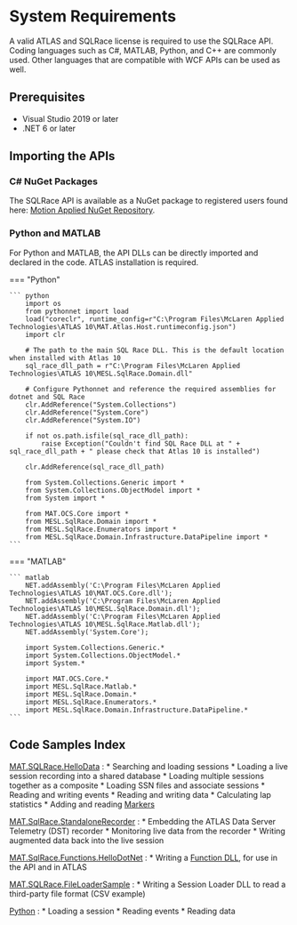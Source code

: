 # System Requirements

A valid ATLAS and SQLRace license is required to use the SQLRace API. Coding languages such as C#, MATLAB, Python, and C++ are commonly used. Other languages that are compatible with WCF APIs can be used as well.

## Prerequisites

* Visual Studio 2019 or later
* .NET 6 or later

## Importing the APIs
### C# NuGet Packages
The SQLRace API is available as a NuGet package to registered users found here: [Motion Applied NuGet Repository](https://github.com/mat-docs/packages).

### Python and MATLAB
For Python and MATLAB, the API DLLs can be directly imported and declared in the code. ATLAS installation is required.

=== "Python"

    ``` python
        import os
        from pythonnet import load
        load("coreclr", runtime_config=r"C:\Program Files\McLaren Applied Technologies\ATLAS 10\MAT.Atlas.Host.runtimeconfig.json")
        import clr

        # The path to the main SQL Race DLL. This is the default location when installed with Atlas 10
        sql_race_dll_path = r"C:\Program Files\McLaren Applied Technologies\ATLAS 10\MESL.SqlRace.Domain.dll"

        # Configure Pythonnet and reference the required assemblies for dotnet and SQL Race
        clr.AddReference("System.Collections")
        clr.AddReference("System.Core")
        clr.AddReference("System.IO")

        if not os.path.isfile(sql_race_dll_path):
            raise Exception("Couldn't find SQL Race DLL at " + sql_race_dll_path + " please check that Atlas 10 is installed")

        clr.AddReference(sql_race_dll_path)

        from System.Collections.Generic import *
        from System.Collections.ObjectModel import *
        from System import *

        from MAT.OCS.Core import *
        from MESL.SqlRace.Domain import *
        from MESL.SqlRace.Enumerators import *
        from MESL.SqlRace.Domain.Infrastructure.DataPipeline import *
    ```

=== "MATLAB"

    ``` matlab
        NET.addAssembly('C:\Program Files\McLaren Applied Technologies\ATLAS 10\MAT.OCS.Core.dll');
        NET.addAssembly('C:\Program Files\McLaren Applied Technologies\ATLAS 10\MESL.SqlRace.Domain.dll');
        NET.addAssembly('C:\Program Files\McLaren Applied Technologies\ATLAS 10\MESL.SqlRace.Matlab.dll');
        NET.addAssembly('System.Core');

        import System.Collections.Generic.*
        import System.Collections.ObjectModel.*
        import System.*
        
        import MAT.OCS.Core.*
        import MESL.SqlRace.Matlab.*
        import MESL.SqlRace.Domain.*
        import MESL.SqlRace.Enumerators.*
        import MESL.SqlRace.Domain.Infrastructure.DataPipeline.*
    ```

## Code Samples Index

[MAT.SQLRace.HelloData](https://github.com/mat-docs/MAT.OCS.SQLRace.Examples/tree/master/MAT.SQLRace.HelloData)
:   * Searching and loading sessions
    * Loading a live session recording into a shared database
    * Loading multiple sessions together as a composite
    * Loading SSN files and associate sessions
    * Reading and writing events
    * Reading and writing data
    * Calculating lap statistics
    * Adding and reading [Markers](../../../key-functionality/visualise/atlas/handling-data/laps-markers/markers.md)

[MAT.SqlRace.StandaloneRecorder](https://github.com/mat-docs/MAT.OCS.SQLRace.Examples/tree/master/MAT.SqlRace.StandaloneRecorder)
:   * Embedding the ATLAS Data Server Telemetry (DST) recorder
    * Monitoring live data from the recorder
    * Writing augmented data back into the live session

[MAT.SqlRace.Functions.HelloDotNet](https://github.com/mat-docs/MAT.OCS.SQLRace.Examples/tree/master/MAT.SqlRace.Functions.HelloDotNet)
:   * Writing a [Function DLL](../../../key-functionality/visualise/atlas/functions/using-dlls.md), for use in the API and in ATLAS

[MAT.SQLRace.FileLoaderSample](https://github.com/mat-docs/MAT.OCS.SQLRace.Examples/tree/master/MAT.SQLRace.FileLoaderSample)
:   * Writing a Session Loader DLL to read a third-party file format (CSV example)

[Python](https://github.com/mat-docs/MAT.OCS.SQLRace.Examples/tree/master/Python)
:   * Loading a session
    * Reading events
    * Reading data